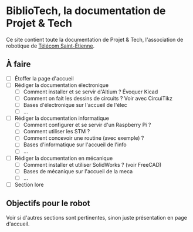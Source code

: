 # BiblioTech, la documentation de Projet & Tech

Ce site contient toute la documentation de Projet & Tech, l'association de robotique de [Télécom Saint-Étienne](https://www.telecom-st-etienne.fr/).

<script type="text/tikz">
\usepackage{circuitikz}
\begin{document}

\begin{circuitikz}[american, voltage shift=0.5]
\draw (0,0)
to[isource, l=$I_0$, v=$V_0$] (0,3)
to[short, -*, i=$I_0$] (2,3)
to[R=$R_1$, i>_=$i_1$] (2,0) -- (0,0);
\draw (2,3) -- (4,3)
to[R=$R_2$, i>_=$i_2$]
(4,0) to[short, -*] (2,0);
\end{circuitikz}

\end{document}
</script>

## À faire

- [ ] Étoffer la page d'accueil
- [ ] Rédiger la documentation électronique
    - [ ] Comment installer et se servir d'Altium ? Évoquer Kicad
    - [ ] Comment on fait les dessins de circuits ? Voir avec CircuiTikz
    - [ ] Bases d'électronique sur l'accueil de l'élec
    - [ ] ...
- [ ] Rédiger la documentation informatique
    - [ ] Comment configurer et se servir d'un Raspberry Pi ?
    - [ ] Comment utiliser les STM ?
    - [ ] Comment concevoir une routine (avec exemple) ?
    - [ ] Bases d'informatique sur l'accueil de l'info
    - [ ] ...
- [ ] Rédiger la documentation en mécanique
    - [ ] Comment installer et utiliser SolidWorks ? (voir FreeCAD)
    - [ ] Bases de mécanique sur l'accueil de la meca
    - [ ] ...
- [ ] Section lore

## Objectifs pour le robot

<!--Liste de tâches avec tous les points à faire du robot et leur état-->

Voir si d'autres sections sont pertinentes, sinon juste présentation en page d'accueil.
